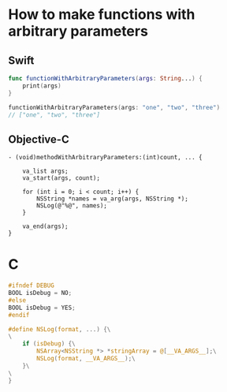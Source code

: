 # How to make functions with arbitrary parameters

## Swift

```swift
func functionWithArbitraryParameters(args: String...) {
    print(args)
}

functionWithArbitraryParameters(args: "one", "two", "three")
// ["one", "two", "three"]
```

## Objective-C

```objc
- (void)methodWithArbitraryParameters:(int)count, ... {
    
    va_list args;
    va_start(args, count);
    
    for (int i = 0; i < count; i++) {
        NSString *names = va_arg(args, NSString *);
        NSLog(@"%@", names);
    }
    
    va_end(args);
}
```

# C

```c
#ifndef DEBUG
BOOL isDebug = NO;
#else
BOOL isDebug = YES;
#endif

#define NSLog(format, ...) {\
\
    if (isDebug) {\
        NSArray<NSString *> *stringArray = @[__VA_ARGS__];\
        NSLog(format, __VA_ARGS__);\
    }\
\
}
```